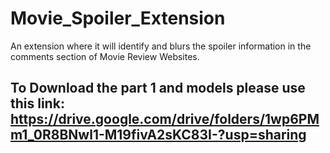 # Movie_Spoiler_Extension
An extension where it will identify and blurs the spoiler information in the comments section of Movie Review Websites.


## To Download the part 1 and models please use this link: https://drive.google.com/drive/folders/1wp6PMm1_0R8BNwl1-M19fivA2sKC83I-?usp=sharing
